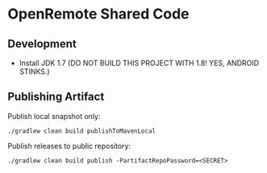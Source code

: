 # OpenRemote Shared Code

Development
---

* Install JDK 1.7 (DO NOT BUILD THIS PROJECT WITH 1.8! YES, ANDROID STINKS.)

Publishing Artifact
---

Publish local snapshot only:

    ./gradlew clean build publishToMavenLocal

Publish releases to public repository:

    ./gradlew clean build publish -PartifactRepoPassword=<SECRET>

